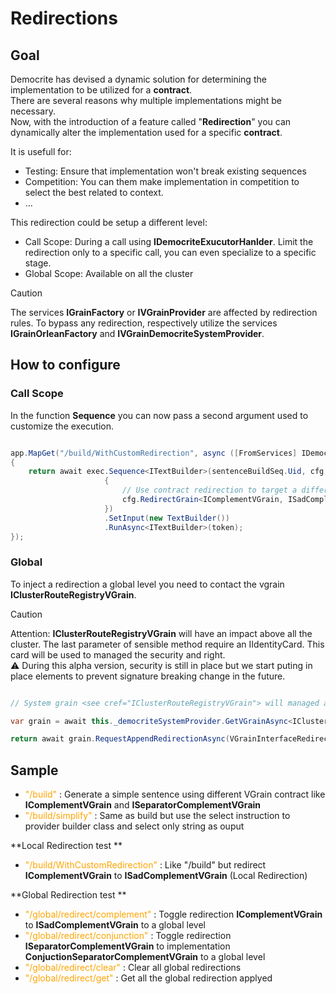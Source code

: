 Redirections
====

## Goal

Democrite has devised a dynamic solution for determining the implementation to be utilized for a **contract**. <br />
There are several reasons why multiple implementations might be necessary. <br />
Now, with the introduction of a feature called "**Redirection**" you can dynamically alter the implementation used for a specific **contract**.

It is usefull for:
- Testing: Ensure that implementation won't break existing sequences
- Competition: You can them make implementation in competition to select the best related to context.
- ...

This redirection could be setup a different level:
- Call Scope: During a call using **IDemocriteExucutorHanlder**. Limit the redirection only to a specific call, you can even specialize to a specific stage.
- Global Scope: Available on all the cluster

> [!CAUTION]
> The services **IGrainFactory** or **IVGrainProvider** are affected by redirection rules. 
> To bypass any redirection, respectively utilize the services **IGrainOrleanFactory** and **IVGrainDemocriteSystemProvider**.

## How to configure

### Call Scope

In the function **Sequence** you can now pass a second argument used to customize the execution.

```csharp

app.MapGet("/build/WithCustomRedirection", async ([FromServices] IDemocriteExecutionHandler exec, CancellationToken token) =>
{
    return await exec.Sequence<ITextBuilder>(sentenceBuildSeq.Uid, cfg =>
                     {
                         // Use contract redirection to target a different implementation
                         cfg.RedirectGrain<IComplementVGrain, ISadComplementVGrain>();
                     })
                     .SetInput(new TextBuilder())
                     .RunAsync<ITextBuilder>(token);
});
```

### Global

To inject a redirection a global level you need to contact the vgrain **IClusterRouteRegistryVGrain**.

> [!CAUTION]
> Attention: **IClusterRouteRegistryVGrain** will have an impact above all the cluster.
> The last parameter of sensible method require an IIdentityCard.
> This card will be used to managed the security and right.
> <br/>
> :warning: During this alpha version, security is still in place but we start puting in place elements to prevent signature breaking change in the future.

```csharp

// System grain <see cref="IClusterRouteRegistryVGrain"> will managed all the redirection a cluster level

var grain = await this._democriteSystemProvider.GetVGrainAsync<IClusterRouteRegistryVGrain>(executionContext);

return await grain.RequestAppendRedirectionAsync(VGrainInterfaceRedirectionDefinition.Create<IComplementVGrain, ISadComplementVGrain>(), this.IdentityCard!);

```

## Sample

- <font color="orange">"/build"</font> : Generate a simple sentence using different VGrain contract like **IComplementVGrain**  and **ISeparatorComplementVGrain**
- <font color="orange">"/build/simplify"</font> : Same as build but use the select instruction to provider builder class and select only string as ouput

**Local Redirection test **

- <font color="orange">"/build/WithCustomRedirection"</font> : Like "/build" but redirect **IComplementVGrain** to **ISadComplementVGrain** (Local Redirection)

**Global Redirection test **

- <font color="orange">"/global/redirect/complement"</font> : Toggle redirection **IComplementVGrain** to **ISadComplementVGrain** to a global level
- <font color="orange">"/global/redirect/conjunction"</font> : Toggle redirection **ISeparatorComplementVGrain** to implementation **ConjuctionSeparatorComplementVGrain** to a global level
- <font color="orange">"/global/redirect/clear"</font> : Clear all global redirections
- <font color="orange">"/global/redirect/get"</font> : Get all the global redirection applyed